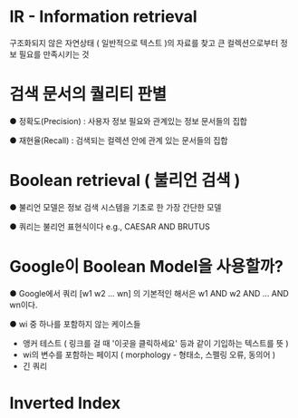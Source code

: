 
# IR - Information retrieval 

구조화되지 않은 자연상태 ( 일반적으로 텍스트 )의 자료를 찾고 큰 컬렉션으로부터 정보 필요를 만족시키는 것

# 검색 문서의 퀄리티 판별

● 정확도(Precision) : 사용자 정보 필요와 관계있는 정보 문서들의 집합

● 재현율(Recall) : 검색되는 컬렉션 안에 관계 있는 문서들의 집합

# Boolean retrieval ( 불리언 검색 )

● 불리언 모델은 정보 검색 시스템을 기초로 한 가장 간단한 모델

● 쿼리는 불리언 표현식이다 e.g., CAESAR AND BRUTUS

# Google이 Boolean Model을 사용할까?

● Google에서 쿼리 [w1 w2 ... wn] 의 기본적인 해서은 w1 AND w2 AND ... AND wn이다.

● wi 중 하나를 포함하지 않는 케이스들

- 앵커 테스트 ( 링크를 걸 때 '이곳을 클릭하세요' 등과 같이 기입하는 텍스트를 뜻 )
- wi의 변수를 포함하는 페이지 ( morphology - 형태소, 스펠링 오류, 동의어 )
- 긴 쿼리

#  Inverted Index




